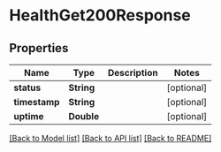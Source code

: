 # HealthGet200Response

## Properties
Name | Type | Description | Notes
------------ | ------------- | ------------- | -------------
**status** | **String** |  | [optional] 
**timestamp** | **String** |  | [optional] 
**uptime** | **Double** |  | [optional] 

[[Back to Model list]](../README.md#documentation-for-models) [[Back to API list]](../README.md#documentation-for-api-endpoints) [[Back to README]](../README.md)



